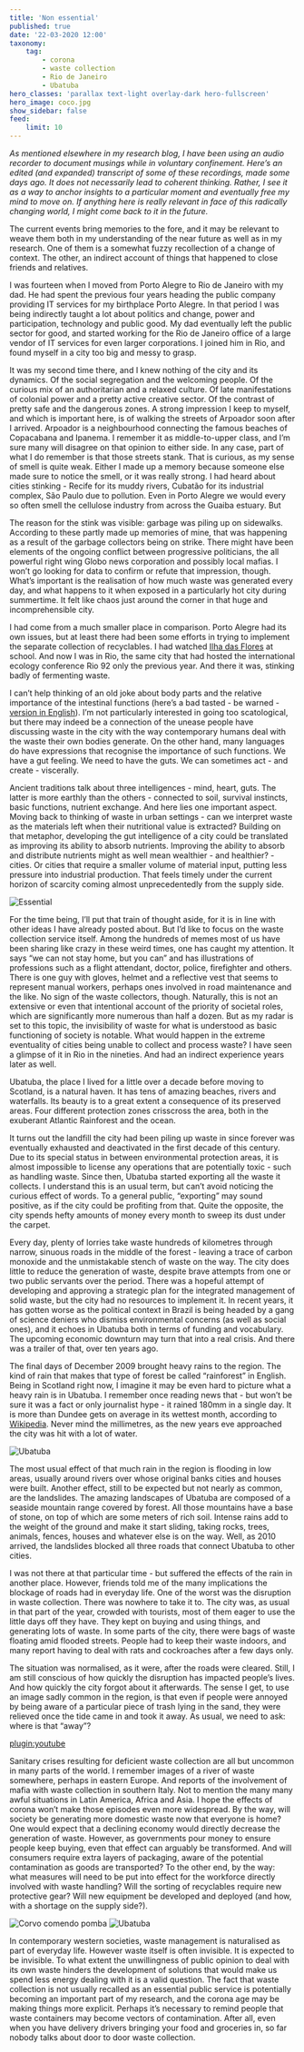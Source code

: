 ```yaml
---
title: 'Non essential'
published: true
date: '22-03-2020 12:00'
taxonomy:
    tag:
        - corona
        - waste collection
        - Rio de Janeiro
        - Ubatuba
hero_classes: 'parallax text-light overlay-dark hero-fullscreen'
hero_image: coco.jpg
show_sidebar: false
feed:
    limit: 10
---
```


*As mentioned elsewhere in my research blog, I have been using an audio recorder to document musings while in voluntary confinement. Here’s an edited (and expanded) transcript of some of these recordings, made some days ago. It does not necessarily lead to coherent thinking. Rather, I see it as a way to anchor insights to a particular moment and eventually free my mind to move on. If anything here is really relevant in face of this radically changing world, I might come back to it in the future.*

The current events bring memories to the fore, and it may be relevant to weave them both in my understanding of the near future as well as in my research. One of them is a somewhat fuzzy recollection of a change of context. The other, an indirect account of things that happened to close friends and relatives.

I was fourteen when I moved from Porto Alegre to Rio de Janeiro with my dad. He had spent the previous four years heading the public company providing IT services for my birthplace Porto Alegre. In that period I was being indirectly taught a lot about politics and change, power and participation, technology and public good. My dad eventually left the public sector for good, and started working for the Rio de Janeiro office of a large vendor of IT services for even larger corporations. I joined him in Rio, and found myself in a city too big and messy to grasp.

It was my second time there, and I knew nothing of the city and its dynamics. Of the social segregation and the welcoming people. Of the curious mix of an authoritarian and a relaxed culture. Of late manifestations of colonial power and a pretty active creative sector. Of the contrast of pretty safe and the dangerous zones. A strong impression I keep to myself, and which is important here, is of walking the streets of Arpoador soon after I arrived. Arpoador is a neighbourhood connecting the famous beaches of Copacabana and Ipanema. I remember it as middle-to-upper class, and I’m sure many will disagree on that opinion to either side. In any case, part of what I do remember is that those streets stank. That is curious, as my sense of smell is quite weak. Either I made up a memory because someone else made sure to notice the smell, or it was really strong. I had heard about cities stinking - Recife for its muddy rivers, Cubatão for its industrial complex, São Paulo due to pollution. Even in Porto Alegre we would every so often smell the cellulose industry from across the Guaiba estuary. But 

The reason for the stink was visible: garbage was piling up on sidewalks. According to these partly made up memories of mine, that was happening as a result of the garbage collectors being on strike. There might have been elements of the ongoing conflict between progressive politicians, the all powerful right wing Globo news corporation and possibly local mafias. I won’t go looking for data to confirm or refute that impression, though. What’s important is the realisation of how much waste was generated every day, and what happens to it when exposed in a particularly hot city during summertime. It felt like chaos just around the corner in that huge and incomprehensible city.

I had come from a much smaller place in comparison. Porto Alegre had its own issues, but at least there had been some efforts in trying to implement the separate collection of recyclables. I had watched [Ilha das Flores](../ilha-das-flores) at school. And now I was in Rio, the same city that had hosted the international ecology conference Rio 92 only the previous year. And there it was, stinking badly of fermenting waste.

I can’t help thinking of an old joke about body parts and the relative importance of the intestinal functions (here’s a bad tasted - be warned - [version in English](https://gregferro.com/joke-when-the-body-was-first-made-who-was-the-most-important/)). I’m not particularly interested in going too scatological, but there may indeed be a connection of the unease people have discussing waste in the city with the way contemporary humans deal with the waste their own bodies generate. On the other hand, many languages do have expressions that recognise the importance of such functions. We have a gut feeling. We need to have the guts. We can sometimes act - and create - viscerally. 

Ancient traditions talk about three intelligences - mind, heart, guts. The latter is more earthly than the others - connected to soil, survival instincts, basic functions, nutrient exchange. And here lies one important aspect. Moving back to thinking of waste in urban settings - can we interpret waste as the materials left when their nutritional value is extracted? Building on that metaphor, developing the gut intelligence of a city could be translated as improving its ability to absorb nutrients. Improving the ability to absorb and distribute nutrients might as well mean wealthier - and healthier? - cities. Or cities that require a smaller volume of material input, putting less pressure into industrial production. That feels timely under the current horizon of scarcity coming almost unprecedentedly from the supply side.

![Essential](essential.jpg)

For the time being, I’ll put that train of thought aside, for it is in line with other ideas I have already posted about. But I’d like to focus on the waste collection service itself. Among the hundreds of memes most of us have been sharing like crazy in these weird times, one has caught my attention. It says “we can not stay home, but you can” and has illustrations of professions such as a flight attendant, doctor, police, firefighter and others. There is one guy with gloves, helmet and a reflective vest that seems to represent manual workers, perhaps ones involved in road maintenance and the like. No sign of the waste collectors, though. Naturally, this is not an extensive or even that intentional account of the priority of societal roles, which are significantly more numerous than half a dozen. But as my radar is set to this topic, the invisibility of waste for what is understood as basic functioning of society is notable. What would happen in the extreme eventuality of cities being unable to collect and process waste? I have seen a glimpse of it in Rio in the nineties. And had an indirect experience years later as well.

Ubatuba, the place I lived for a little over a decade before moving to Scotland, is a natural haven. It has tens of amazing beaches, rivers and waterfalls. Its beauty is to a great extent a consequence of its preserved areas. Four different protection zones crisscross the area, both in the exuberant Atlantic Rainforest and the ocean.

It turns out the landfill the city had been piling up waste in since forever was eventually exhausted and deactivated in the first decade of this century. Due to its special status in between environmental protection areas, it is almost impossible to license any operations that are potentially toxic - such as handling waste. Since then, Ubatuba started exporting all the waste it collects. I understand this is an usual term, but can’t avoid noticing the curious effect of words. To a general public, “exporting” may sound positive, as if the city could be profiting from that. Quite the opposite, the city spends hefty amounts of money every month to sweep its dust under the carpet. 

Every day, plenty of lorries take waste hundreds of kilometres through narrow, sinuous roads in the middle of the forest - leaving a trace of carbon monoxide and the unmistakable stench of waste on the way. The city does little to reduce the generation of waste, despite brave attempts from one or two public servants over the period. There was a hopeful attempt of developing and approving a strategic plan for the integrated management of solid waste, but the city had no resources to implement it. In recent years, it has gotten worse as the political context in Brazil is being headed by a gang of science deniers who dismiss environmental concerns (as well as social ones), and it echoes in Ubatuba both in terms of funding and vocabulary. The upcoming economic downturn may turn that into a real crisis. And there was a trailer of that, over ten years ago.

The final days of December 2009 brought heavy rains to the region. The kind of rain that makes that type of forest be called “rainforest” in English. Being in Scotland right now, I imagine it may be even hard to picture what a heavy rain is in Ubatuba. I remember once reading news that - but won’t be sure it was a fact or only journalist hype - it rained 180mm in a single day. It is more than Dundee gets on average in its wettest month, according to [Wikipedia](https://en.wikipedia.org/wiki/Dundee). Never mind the millimetres, as the new years eve approached the city was hit with a lot of water.

![Ubatuba](ubatuba.jpg)

The most usual effect of that much rain in the region is flooding in low areas, usually around rivers over whose original banks cities and houses were built. Another effect, still to be expected but not nearly as common, are the landslides. The amazing landscapes of Ubatuba are composed of a seaside mountain range covered by forest. All those mountains have a base of stone, on top of which are some meters of rich soil. Intense rains add to the weight of the ground and make it start sliding, taking rocks, trees, animals, fences, houses and whatever else is on the way. Well, as 2010 arrived, the landslides blocked all three roads that connect Ubatuba to other cities.

I was not there at that particular time - but suffered the effects of the rain in another place. However, friends told me of the many implications the blockage of roads had in everyday life. One of the worst was the disruption in waste collection. There was nowhere to take it to. The city was, as usual in that part of the year, crowded with tourists, most of them eager to use the little days off they have. They kept on buying and using things, and generating lots of waste. In some parts of the city, there were bags of waste floating amid flooded streets. People had to keep their waste indoors, and many report having to deal with rats and cockroaches after a few days only. 

The situation was normalised, as it were, after the roads were cleared. Still, I am still conscious of how quickly the disruption has impacted people’s lives. And how quickly the city forgot about it afterwards. The sense I get, to use an image sadly common in the region, is that even if people were annoyed by being aware of a particular piece of trash lying in the sand, they were relieved once the tide came in and took it away. As usual, we need to ask: where is that “away”? 

[plugin:youtube](https://www.youtube.com/watch?v=squ_k6mm8yQ)

Sanitary crises resulting for deficient waste collection are all but uncommon in many parts of the world. I remember images of a river of waste somewhere, perhaps in eastern Europe. And reports of the involvement of mafia with waste collection in southern Italy. Not to mention the many many awful situations in Latin America, Africa and Asia. I hope the effects of corona won’t make those episodes even more widespread. By the way, will society be generating more domestic waste now that everyone is home? One would expect that a declining economy would directly decrease the generation of waste. However, as governments pour money to ensure people keep buying, even that effect can arguably be transformed. And will consumers require extra layers of packaging, aware of the potential contamination as goods are transported? To the other end, by the way: what measures will need to be put into effect for the workforce directly involved with waste handling? Will the sorting of recyclables require new protective gear? Will new equipment be developed and deployed (and how, with a shortage on the supply side?).

![Corvo comendo pomba](birds.jpg?lightbox=1000&resize=480)
![Ubatuba](coco.jpg?lightbox=1000&resize=480)


In contemporary western societies, waste management is naturalised as part of everyday life. However waste itself is often invisible. It is expected to be invisible. To what extent the unwillingness of public opinion to deal with its own waste hinders the development of solutions that would make us spend less energy dealing with it is a valid question. The fact that waste collection is not usually recalled as an essential public service is potentially becoming an important part of my research, and the corona age may be making things more explicit. Perhaps it’s necessary to remind people that waste containers may become vectors of contamination. After all, even when you have delivery drivers bringing your food and groceries in, so far nobody talks about door to door waste collection. 